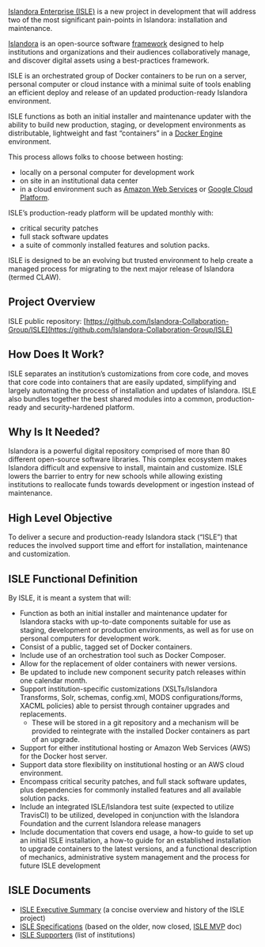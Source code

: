 <!--- PAGE_TITLE --->

[Islandora Enterprise (ISLE)](https://github.com/Islandora-Collaboration-Group/ISLE) is a new project in development that will address two of the most significant pain-points in Islandora: installation and maintenance.

[Islandora](http://islandora.ca/) is an open-source software [framework](https://github.com/Islandora) designed to help institutions and organizations and their audiences collaboratively manage, and discover digital assets using a best-practices framework.

ISLE is an orchestrated group of Docker containers to be run on a server, personal computer or cloud instance with a minimal suite of tools enabling an efficient deploy and release of an updated production-ready Islandora environment.

ISLE functions as both an initial installer and maintenance updater with the ability to build new production, staging, or development environments as distributable, lightweight and fast “containers” in a [Docker Engine](https://docs.docker.com/engine/) environment.

This process allows folks to choose between hosting:

* locally on a personal computer for development work
* on site in an institutional data center
* in a cloud environment such as [Amazon Web Services](https://aws.amazon.com/) or [Google Cloud Platform](https://cloud.google.com/).

ISLE’s production-ready platform will be updated monthly with:

* critical security patches
* full stack software updates
* a suite of commonly installed features and solution packs.

ISLE is designed to be an evolving but trusted environment to help create a managed process for migrating to the next major release of Islandora (termed CLAW).


## Project Overview

ISLE public repository: [https://github.com/Islandora-Collaboration-Group/ISLE](https://github.com/Islandora-Collaboration-Group/ISLE)

## How Does It Work?
ISLE separates an institution’s customizations from core code, and moves that core code into containers that are easily updated, simplifying and largely automating the process of installation and updates of Islandora. ISLE also bundles together the best shared modules into a common, production-ready and security-hardened platform.

## Why Is It Needed?
Islandora is a powerful digital repository comprised of more than 80 different open-source software libraries. This complex ecosystem makes Islandora difficult and expensive to install, maintain and customize. ISLE lowers the barrier to entry for new schools while allowing existing institutions to reallocate funds towards development or ingestion instead of maintenance.

## High Level Objective
To deliver a secure and production-ready Islandora stack (“ISLE”) that reduces the involved support time and effort for installation, maintenance and customization.

## ISLE Functional Definition
By ISLE, it is meant a system that will:  

- Function as both an initial installer and maintenance updater for Islandora stacks with up-to-date components suitable for use as staging, development or production environments, as well as for use on personal computers for development work.
- Consist of a public, tagged set of Docker containers.
- Include use of an orchestration tool such as Docker Composer.
- Allow for the replacement of older containers with newer versions.
- Be updated to include new component security patch releases within one calendar month.
- Support institution-specific customizations (XSLTs/Islandora Transforms, Solr, schemas, config.xml, MODS configurations/forms, XACML policies) able to persist through container upgrades and replacements.
    - These will be stored in a git repository and a mechanism will be provided to reintegrate with the installed Docker containers as part of an upgrade.
- Support for either institutional hosting or Amazon Web Services (AWS) for the Docker host server.
- Support data store flexibility on institutional hosting or an AWS cloud environment.
- Encompass critical security patches, and full stack software updates, plus dependencies for commonly installed features and all available solution packs.
- Include an integrated ISLE/Islandora test suite (expected to utilize TravisCI) to be utilized, developed in conjunction with the Islandora Foundation and the current Islandora release managers
- Include documentation that covers end usage, a how-to guide to set up an initial ISLE installation, a how-to guide for an established installation to upgrade containers to the latest versions, and a functional description of mechanics, administrative system management and the process for future ISLE development

## ISLE Documents
* [ISLE Executive Summary](https://docs.google.com/document/d/17tAFxR6_b7sxXkE1teNDQZv0UZ0LLSkX8K05-U6A6nw/edit?usp=sharing) (a concise overview and history of the ISLE project)
* [ISLE Specifications](https://docs.google.com/document/d/1iTXYbBMtQ3TaujPXon01Hp6hVwnxYvsVXYa2G79SuWc/edit#) (based on the older, now closed, [ISLE MVP](https://docs.google.com/document/d/1s_qWkRgHlRAH6SWuXid6dOYzBjcbqU6PV_gZ1sUu2iY/edit?usp=sharing) doc)
* [ISLE Supporters](https://docs.google.com/document/d/1ycx5ATbeWpUWvpZ6bwXws490CMgi0dyB9SBfPYUDEjk/edit?usp=sharing) (list of institutions)
